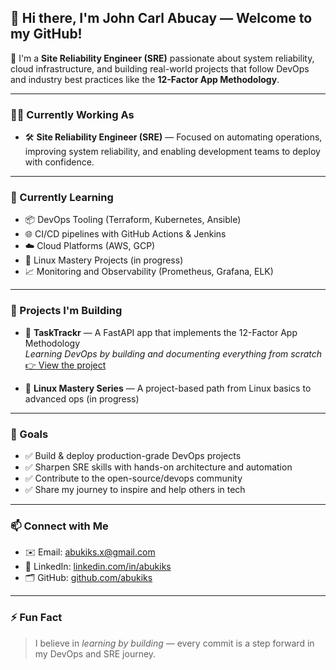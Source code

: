 ## 👋 Hi there, I'm John Carl Abucay — Welcome to my GitHub!

🚀 I'm a **Site Reliability Engineer (SRE)** passionate about system reliability, cloud infrastructure, and building real-world projects that follow DevOps and industry best practices like the **12-Factor App Methodology**.

---

### 👨‍💻 Currently Working As

- 🛠️ **Site Reliability Engineer (SRE)** — Focused on automating operations, improving system reliability, and enabling development teams to deploy with confidence.

---

### 🧠 Currently Learning

- 📦 DevOps Tooling (Terraform, Kubernetes, Ansible)
- 🌐 CI/CD pipelines with GitHub Actions & Jenkins
- ☁️ Cloud Platforms (AWS, GCP)
- 🐧 Linux Mastery Projects (in progress)
- 📈 Monitoring and Observability (Prometheus, Grafana, ELK)

---

### 💼 Projects I'm Building

- 🔧 **TaskTrackr** — A FastAPI app that implements the 12-Factor App Methodology  
  _Learning DevOps by building and documenting everything from scratch_  
  [👉 View the project](https://github.com/abukiks/tasktrackr)

- 🐧 **Linux Mastery Series** — A project-based path from Linux basics to advanced ops (in progress)

---

### 📌 Goals

- ✅ Build & deploy production-grade DevOps projects  
- ✅ Sharpen SRE skills with hands-on architecture and automation  
- ✅ Contribute to the open-source/devops community  
- ✅ Share my journey to inspire and help others in tech  

---

### 📫 Connect with Me

- ✉️ Email: [abukiks.x@gmail.com](mailto:abukiks.x@gmail.com)  
- 💼 LinkedIn: [linkedin.com/in/abukiks](https://www.linkedin.com/in/abukiks)  
- 🗂️ GitHub: [github.com/abukiks](https://github.com/abukiks)

---

### ⚡ Fun Fact

> I believe in *learning by building* — every commit is a step forward in my DevOps and SRE journey.
